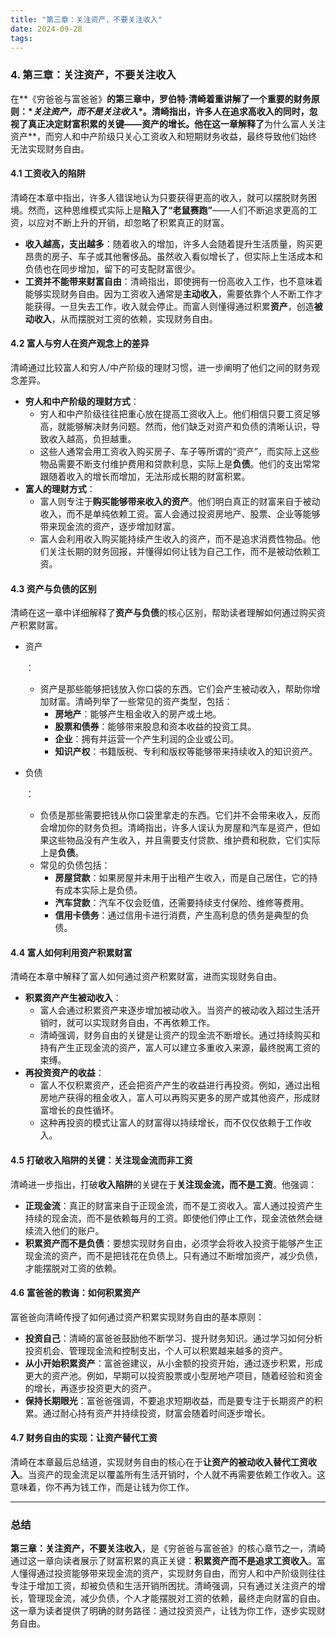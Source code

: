 ```yaml
---
title: "第三章：关注资产，不要关注收入"
date: 2024-09-28
tags:
---
```


### 4. **第三章：关注资产，不要关注收入**

在**《穷爸爸与富爸爸》**的第三章中，罗伯特·清崎着重讲解了一个重要的财务原则：\**关注资产，而不是关注收入\**。清崎指出，许多人在追求高收入的同时，忽视了真正决定财富积累的关键——资产的增长。他在这一章解释了**为什么富人关注资产**，而穷人和中产阶级只关心工资收入和短期财务收益，最终导致他们始终无法实现财务自由。

#### 4.1 **工资收入的陷阱**

清崎在本章中指出，许多人错误地认为只要获得更高的收入，就可以摆脱财务困境。然而，这种思维模式实际上是**陷入了“老鼠赛跑”**——人们不断追求更高的工资，以应对不断上升的开销，却忽略了积累真正的财富。

- **收入越高，支出越多**：随着收入的增加，许多人会随着提升生活质量，购买更昂贵的房子、车子或其他奢侈品。虽然收入看似增长了，但实际上生活成本和负债也在同步增加，留下的可支配财富很少。
- **工资并不能带来财富自由**：清崎指出，即使拥有一份高收入工作，也不意味着能够实现财务自由。因为工资收入通常是**主动收入**，需要依靠个人不断工作才能获得。一旦失去工作，收入就会停止。而富人则懂得通过积累**资产**，创造**被动收入**，从而摆脱对工资的依赖，实现财务自由。

#### 4.2 **富人与穷人在资产观念上的差异**

清崎通过比较富人和穷人/中产阶级的理财习惯，进一步阐明了他们之间的财务观念差异。

- **穷人和中产阶级的理财方式**：
  - 穷人和中产阶级往往把重心放在提高工资收入上。他们相信只要工资足够高，就能够解决财务问题。然而，他们缺乏对资产和负债的清晰认识，导致收入越高，负担越重。
  - 这些人通常会用工资收入购买房子、车子等所谓的“资产”，而实际上这些物品需要不断支付维护费用和贷款利息，实际上是**负债**。他们的支出常常跟随着收入的增长而增加，无法形成长期的财富积累。
- **富人的理财方式**：
  - 富人则专注于**购买能够带来收入的资产**。他们明白真正的财富来自于被动收入，而不是单纯依赖工资。富人会通过投资房地产、股票、企业等能够带来现金流的资产，逐步增加财富。
  - 富人会利用收入购买能持续产生收入的资产，而不是追求消费性物品。他们关注长期的财务回报，并懂得如何让钱为自己工作，而不是被动依赖工资。

#### 4.3 **资产与负债的区别**

清崎在这一章中详细解释了**资产与负债**的核心区别，帮助读者理解如何通过购买资产积累财富。

- 资产

  ：

  - 资产是那些能够把钱放入你口袋的东西。它们会产生被动收入，帮助你增加财富。清崎列举了一些常见的资产类型，包括：
    - **房地产**：能够产生租金收入的房产或土地。
    - **股票和债券**：能够带来股息和资本收益的投资工具。
    - **企业**：拥有并运营一个产生利润的企业或公司。
    - **知识产权**：书籍版税、专利和版权等能够带来持续收入的知识资产。

- 负债

  ：

  - 负债是那些需要把钱从你口袋里拿走的东西。它们并不会带来收入，反而会增加你的财务负担。清崎指出，许多人误认为房屋和汽车是资产，但如果这些物品没有产生收入，并且需要支付贷款、维护费和税款，它们实际上是**负债**。
  - 常见的负债包括：
    - **房屋贷款**：如果房屋并未用于出租产生收入，而是自己居住，它的持有成本实际上是负债。
    - **汽车贷款**：汽车不仅会贬值，还需要持续支付保险、维修等费用。
    - **信用卡债务**：通过信用卡进行消费，产生高利息的债务是典型的负债。

#### 4.4 **富人如何利用资产积累财富**

清崎在本章中解释了富人如何通过资产积累财富，进而实现财务自由。

- **积累资产产生被动收入**：
  - 富人会通过积累资产来逐步增加被动收入。当资产的被动收入超过生活开销时，就可以实现财务自由，不再依赖工作。
  - 清崎强调，财务自由的关键是让资产的现金流不断增长。通过持续购买和持有产生正现金流的资产，富人可以建立多重收入来源，最终脱离工资的束缚。
- **再投资资产的收益**：
  - 富人不仅积累资产，还会把资产产生的收益进行再投资。例如，通过出租房地产获得的租金收入，富人可以再购买更多的房产或其他资产，形成财富增长的良性循环。
  - 这种再投资的模式让富人的财富得以持续增长，而不仅仅依赖于工作收入。

#### 4.5 **打破收入陷阱的关键：关注现金流而非工资**

清崎进一步指出，打破**收入陷阱**的关键在于**关注现金流，而不是工资**。他强调：

- **正现金流**：真正的财富来自于正现金流，而不是工资收入。富人通过投资产生持续的现金流，而不是依赖每月的工资。即使他们停止工作，现金流依然会继续流入他们的账户。
- **积累资产而不是负债**：要想实现财务自由，必须学会将收入投资于能够产生正现金流的资产，而不是把钱花在负债上。只有通过不断增加资产，减少负债，才能摆脱对工资的依赖。

#### 4.6 **富爸爸的教诲：如何积累资产**

富爸爸向清崎传授了如何通过资产积累实现财务自由的基本原则：

- **投资自己**：清崎的富爸爸鼓励他不断学习、提升财务知识。通过学习如何分析投资机会、管理现金流和控制支出，个人可以积累越来越多的资产。
- **从小开始积累资产**：富爸爸建议，从小金额的投资开始，通过逐步积累，形成更大的资产池。例如，早期可以投资股票或小型房地产项目，随着经验和资金的增长，再逐步投资更大的资产。
- **保持长期眼光**：富爸爸强调，不要追求短期收益，而是要专注于长期资产的积累。通过耐心持有资产并持续投资，财富会随着时间逐步增长。

#### 4.7 **财务自由的实现：让资产替代工资**

清崎在本章最后总结道，实现财务自由的核心在于**让资产的被动收入替代工资收入**。当资产的现金流足以覆盖所有生活开销时，个人就不再需要依赖工作收入。这意味着，你不再为钱工作，而是让钱为你工作。

------

### 总结

**第三章：关注资产，不要关注收入**，是《穷爸爸与富爸爸》的核心章节之一，清崎通过这一章向读者展示了财富积累的真正关键：**积累资产而不是追求工资收入**。富人懂得通过投资能够带来现金流的资产，实现财务自由，而穷人和中产阶级则往往专注于增加工资，却被负债和生活开销所困扰。清崎强调，只有通过关注资产的增长，管理现金流，减少负债，个人才能摆脱对工资的依赖，最终走向财富的自由。这一章为读者提供了明确的财务路径：通过投资资产，让钱为你工作，逐步实现财务自由。